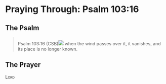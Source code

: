 # Praying Through: Psalm 103:16

## The Psalm

>Psalm 103:16 (CSB)<img class="intro-right" style="margin-top:10px" src="/images/art-paris-psalter.jpg">   when the wind passes over it, it vanishes, and its place is no longer known. 

## The Prayer

<div style="font-variant: small-caps;">
Lord
</div>
